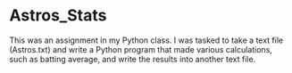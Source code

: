 # Astros_Stats
This was an assignment in my Python class. I was tasked to take a text file (Astros.txt) and write a Python program that made various calculations, such as batting average, and write the results into another text file. 
